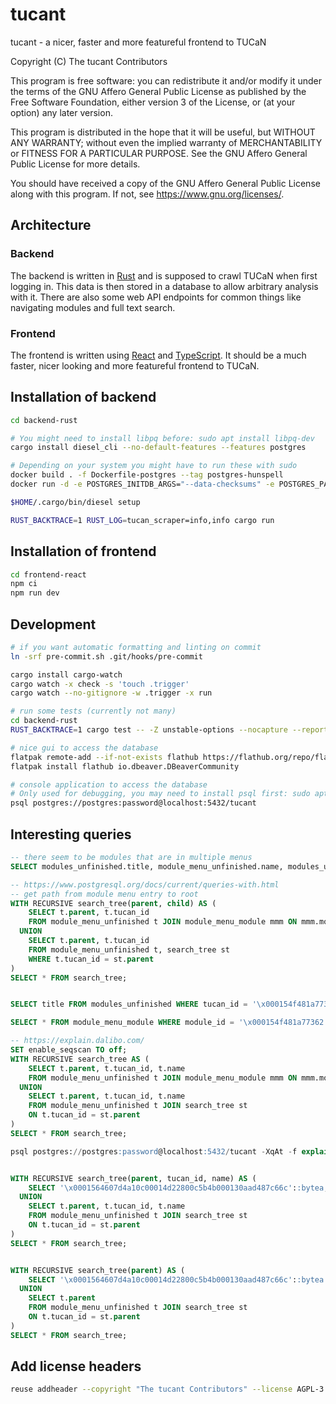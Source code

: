 <!--
SPDX-FileCopyrightText: The tucant Contributors

SPDX-License-Identifier: AGPL-3.0-or-later
-->

# tucant

tucant - a nicer, faster and more featureful frontend to TUCaN

Copyright (C) The tucant Contributors

This program is free software: you can redistribute it and/or modify
it under the terms of the GNU Affero General Public License as published
by the Free Software Foundation, either version 3 of the License, or
(at your option) any later version.

This program is distributed in the hope that it will be useful,
but WITHOUT ANY WARRANTY; without even the implied warranty of
MERCHANTABILITY or FITNESS FOR A PARTICULAR PURPOSE. See the
GNU Affero General Public License for more details.

You should have received a copy of the GNU Affero General Public License
along with this program. If not, see <https://www.gnu.org/licenses/>.

## Architecture

### Backend

The backend is written in [Rust](https://www.rust-lang.org/) and is supposed to crawl TUCaN when first logging in. This data is then stored in a database to allow arbitrary analysis with it. There are also some web API endpoints for common things like navigating modules and full text search.

### Frontend

The frontend is written using [React](https://reactjs.org/) and [TypeScript](https://www.typescriptlang.org/). It should be a much faster, nicer looking and more featureful frontend to TUCaN.

## Installation of backend

```bash
cd backend-rust

# You might need to install libpq before: sudo apt install libpq-dev
cargo install diesel_cli --no-default-features --features postgres

# Depending on your system you might have to run these with sudo
docker build . -f Dockerfile-postgres --tag postgres-hunspell
docker run -d -e POSTGRES_INITDB_ARGS="--data-checksums" -e POSTGRES_PASSWORD=password -p 5432:5432 -it postgres-hunspell

$HOME/.cargo/bin/diesel setup

RUST_BACKTRACE=1 RUST_LOG=tucan_scraper=info,info cargo run
```

## Installation of frontend

```bash
cd frontend-react
npm ci
npm run dev
```

## Development

```bash
# if you want automatic formatting and linting on commit
ln -srf pre-commit.sh .git/hooks/pre-commit

cargo install cargo-watch
cargo watch -x check -s 'touch .trigger'
cargo watch --no-gitignore -w .trigger -x run

# run some tests (currently not many)
cd backend-rust
RUST_BACKTRACE=1 cargo test -- -Z unstable-options --nocapture --report-time

# nice gui to access the database
flatpak remote-add --if-not-exists flathub https://flathub.org/repo/flathub.flatpakrepo
flatpak install flathub io.dbeaver.DBeaverCommunity

# console application to access the database
# Only used for debugging, you may need to install psql first: sudo apt-get install postgresql
psql postgres://postgres:password@localhost:5432/tucant
```

## Interesting queries

```sql
-- there seem to be modules that are in multiple menus
SELECT modules_unfinished.title, module_menu_unfinished.name, modules_unfinished.tucan_id FROM module_menu_module NATURAL JOIN (SELECT module_id FROM module_menu_module GROUP BY module_id HAVING COUNT(*) != 1) dm JOIN module_menu_unfinished ON module_menu_unfinished.tucan_id = module_menu_module.module_menu_id JOIN modules_unfinished ON modules_unfinished.tucan_id = module_menu_module.module_id ORDER BY modules_unfinished.tucan_id;

-- https://www.postgresql.org/docs/current/queries-with.html
-- get path from module menu entry to root
WITH RECURSIVE search_tree(parent, child) AS (
    SELECT t.parent, t.tucan_id
    FROM module_menu_unfinished t JOIN module_menu_module mmm ON mmm.module_menu_id = t.tucan_id WHERE mmm.module_id = '\x000154f481a77362'
  UNION
    SELECT t.parent, t.tucan_id
    FROM module_menu_unfinished t, search_tree st
    WHERE t.tucan_id = st.parent
)
SELECT * FROM search_tree;


SELECT title FROM modules_unfinished WHERE tucan_id = '\x000154f481a77362';

SELECT * FROM module_menu_module WHERE module_id = '\x000154f481a77362';

-- https://explain.dalibo.com/
SET enable_seqscan TO off;
WITH RECURSIVE search_tree AS (
    SELECT t.parent, t.tucan_id, t.name
    FROM module_menu_unfinished t JOIN module_menu_module mmm ON mmm.module_menu_id = t.tucan_id WHERE mmm.module_id = '\x000154f481a77362'
  UNION
    SELECT t.parent, t.tucan_id, t.name
    FROM module_menu_unfinished t JOIN search_tree st
    ON t.tucan_id = st.parent
)
SELECT * FROM search_tree;

psql postgres://postgres:password@localhost:5432/tucant -XqAt -f explain.sql > analyze.json


WITH RECURSIVE search_tree(parent, tucan_id, name) AS (
    SELECT '\x0001564607d4a10c00014d22800c5b4b000130aad487c66c'::bytea, '\x0001564607d4a10c00014d22800c5b4b000130f9c84409be'::bytea, 'Serviceveranstaltungen des FB Mathematik'
  UNION
    SELECT t.parent, t.tucan_id, t.name
    FROM module_menu_unfinished t JOIN search_tree st
    ON t.tucan_id = st.parent
)
SELECT * FROM search_tree;


WITH RECURSIVE search_tree(parent) AS (
    SELECT '\x0001564607d4a10c00014d22800c5b4b000130aad487c66c'::bytea
  UNION
    SELECT t.parent
    FROM module_menu_unfinished t JOIN search_tree st
    ON t.tucan_id = st.parent
)
SELECT * FROM search_tree;
```

## Add license headers

```bash
reuse addheader --copyright "The tucant Contributors" --license AGPL-3.0-or-later --exclude-year --recursive --skip-unrecognised .
```

